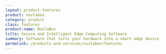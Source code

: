 ```yaml
---
layout: product-features
product: nuvlabox
category: product
class: features
product-name: NuvlaBox
title: Secure and Intelligent Edge Computing Software
summary: Software that turns your hardware into a smart edge device. 
permalink: /products-and-services/nuvlabox/features
---
```

